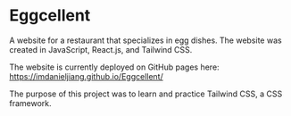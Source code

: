 # Eggcellent

A website for a restaurant that specializes in egg dishes. The website was created in JavaScript, React.js, and Tailwind CSS.

The website is currently deployed on GitHub pages here: https://imdanieljiang.github.io/Eggcellent/

The purpose of this project was to learn and practice Tailwind CSS, a CSS framework.
